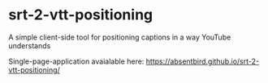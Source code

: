 # srt-2-vtt-positioning
A simple client-side tool for positioning captions in a way YouTube understands

Single-page-application avaialable here: https://absentbird.github.io/srt-2-vtt-positioning/
